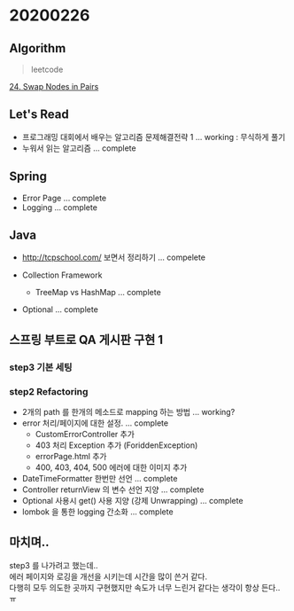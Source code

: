 # 20200226

## Algorithm
> leetcode  

[24. Swap Nodes in Pairs](https://github.com/Hyune-c/algorithm/tree/master/src/main/java/leetcode/swapnodesinpairs)

## Let's Read 
- 프로그래밍 대회에서 배우는 알고리즘 문제해결전략 1 ... working : 무식하게 풀기
- 누워서 읽는 알고리즘 ... complete

## Spring
- Error Page ... complete
- Logging ... complete

## Java
- http://tcpschool.com/ 보면서 정리하기 ... compelete

- Collection Framework 
    - TreeMap vs HashMap ... complete
- Optional ... complete

## 스프링 부트로 QA 게시판 구현 1
### step3 기본 세팅
### step2 Refactoring
- 2개의 path 를 한개의 메소드로 mapping 하는 방법 ... working?
- error 처리/페이지에 대한 설정. ... complete
    - CustomErrorController 추가
    - 403 처리 Exception 추가 (ForiddenException)
    - errorPage.html 추가
    - 400, 403, 404, 500 에러에 대한 이미지 추가
- DateTimeFormatter 한번만 선언 ... complete
- Controller returnView 의 변수 선언 지양 ... complete
- Optional 사용시 get() 사용 지양 (강제 Unwrapping) ... complete
- lombok 을 통한 logging 간소화 ... complete
    
## 마치며.. 
step3 를 나가려고 했는데..  
에러 페이지와 로깅을 개선을 시키는데 시간을 많이 쓴거 같다.  
다행히 모두 의도한 곳까지 구현했지만 속도가 너무 느린거 같다는 생각이 항상 든다.. ㅠ
